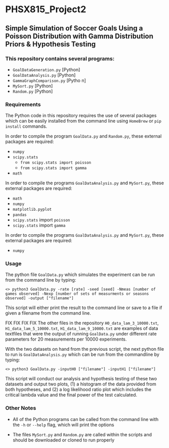 # PHSX815_Project2

## Simple Simulation of Soccer Goals Using a Poisson Distribution with Gamma Distribution Priors & Hypothesis Testing

### This repository contains several programs:

- `GoalDataGeneration.py` [Python]
- `GoalDataAnalysis.py` [Python]
- `GammaGraphComparison.py` [Pytho
n]
- `MySort.py` [Python]
- `Random.py` [Python]

### Requirements

The Python code in this repository requires the use of several packages which can be 
easily installed from the command line using `HomeBrew` or `pip install` commands. 

In order to compile the program `GoalData.py` and `Random.py`, these external 
packages are required:
- `numpy`
- `scipy.stats`
    - `from scipy.stats import poisson`
    - `from scipy.stats import gamma`
- `math`

In order to compile the programs `GoalDataAnalysis.py` and `MySort.py`, these external 
packages are required:
- `math`
- `numpy`
- `matplotlib.pyplot`
- `pandas`
- `scipy.stats` import `poisson`
- `scipy.stats` import `gamma`

In order to compile the programs `GoalDataAnalysis.py` and `MySort.py`, these external 
packages are required:
- `numpy`

### Usage

The python file `GoalData.py` which simulates the experiment can be run from the command
line by typing:

	<> python3 GoalData.py -rate [rate] -seed [seed] -Nmeas [number of games observed] -Nexp [number of sets of measurments or seasons observed] -output ["filename"]

This script will either print the result to the command line or save to a file if given a filename from the command line.

FIX FIX FIX FIX 
The other files in the repository `H0_data_lam_3_10000.txt`, `H1_data_lam_5_10000.txt`, `H1_data_lam_9_10000.txt` are examples of data textfiles that were the output of running `GoalData.py` under different rate parameters for 20 measurements per 10000 experiments. 


With the two datasets on hand from the previous script, the next python file to run is `GoalDataAnalysis.py`  which can be run from the commandline by typing:

	<> python3 GoalData.py -inputH0 ["filename"] -inputH1 ["filename"]

This script will conduct our analysis and hypothesis testing of these two datasets and output two plots, (1) a histogram of the data provided from both hypotheses, and (2) a log likelihood ratio plot which includes the critical lambda value and the final power of the test calculated. 

### Other Notes

- All of the Python programs can be called from the command line with the `-h` 
or `--help` flag, which will print the options

- The files `MySort.py` and `Random.py` are called within the scripts and should be 
downloaded or cloned to run properly


    
    
